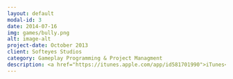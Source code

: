 ```yaml
---
layout: default
modal-id: 3
date: 2014-07-16
img: games/bully.png
alt: image-alt
project-date: October 2013
client: Softeyes Studios
category: Gameplay Programming & Project Managment
description: <a href="https://itunes.apple.com/app/id581701990">iTunes</a>
---
```

